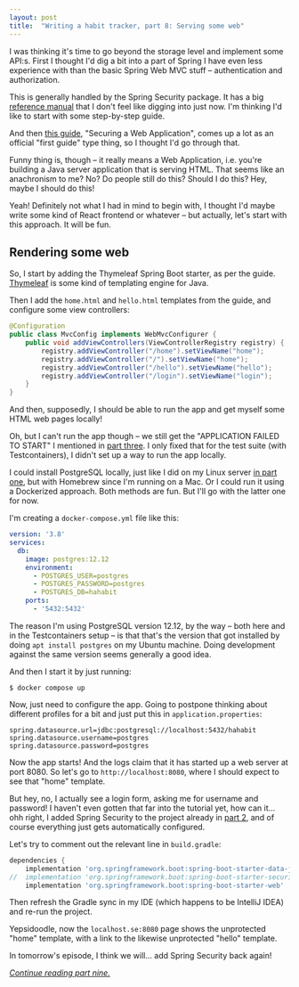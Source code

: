 ```yaml
---
layout: post
title:  "Writing a habit tracker, part 8: Serving some web"
---
```


I was thinking it's time to go beyond the storage level and implement some API:s. First I thought I'd dig a bit into a part of Spring I have even less experience with than the basic Spring Web MVC stuff – authentication and authorization. 

This is generally handled by the Spring Security package. It has a big [reference manual](https://docs.spring.io/spring-security/reference/index.html) that I don't feel like digging into just now. I'm thinking I'd like to start with some step-by-step guide. 

And then [this guide](https://spring.io/guides/gs/securing-web/), "Securing a Web Application", comes up a lot as an official "first guide" type thing, so I thought I'd go through that. 

Funny thing is, though – it really means a Web Application, i.e. you're building a Java server application that is serving HTML. That seems like an anachronism to me? No? Do people still do this? Should I do this? Hey, maybe I should do this!

Yeah! Definitely not what I had in mind to begin with, I thought I'd maybe write some kind of React frontend or whatever – but actually, let's start with this approach. It will be fun. 

## Rendering some web

So, I start by adding the Thymeleaf Spring Boot starter, as per the guide. [Thymeleaf](https://www.thymeleaf.org/index.html) is some kind of templating engine for Java.

Then I add the `home.html` and `hello.html` templates from the guide, and configure some view controllers:

```java
@Configuration
public class MvcConfig implements WebMvcConfigurer {
    public void addViewControllers(ViewControllerRegistry registry) {
        registry.addViewController("/home").setViewName("home");
        registry.addViewController("/").setViewName("home");
        registry.addViewController("/hello").setViewName("hello");
        registry.addViewController("/login").setViewName("login");
    }
}
```

And then, supposedly, I should be able to run the app and get myself some HTML web pages locally! 

Oh, but I can't run the app though – we still get the "APPLICATION FAILED TO START" I mentioned in [part three](/2023/01/03/habit-tracker-part-three-making-it-run.html). I only fixed that for the test suite (with Testcontainers), I didn't set up a way to run the app locally. 

I could install PostgreSQL locally, just like I did on my Linux server [in part one](/2023/01/01/writing-a-habit-tracker.html), but with Homebrew since I'm running on a Mac. Or I could run it using a Dockerized approach. Both methods are fun. But I'll go with the latter one for now. 

I'm creating a `docker-compose.yml` file like this:

```yaml
version: '3.8'
services:
  db:
    image: postgres:12.12
    environment:
      - POSTGRES_USER=postgres
      - POSTGRES_PASSWORD=postgres
      - POSTGRES_DB=hahabit
    ports:
      - '5432:5432'
```

The reason I'm using PostgreSQL version 12.12, by the way – both here and in the Testcontainers setup – is that that's the version that got installed by doing `apt install postgres` on my Ubuntu machine. Doing development against the same version seems generally a good idea. 

And then I start it by just running:

```shell
$ docker compose up
```

Now, just need to configure the app. Going to postpone thinking about different profiles for a bit and just put this in `application.properties`:

```properties
spring.datasource.url=jdbc:postgresql://localhost:5432/hahabit
spring.datasource.username=postgres
spring.datasource.password=postgres
```

Now the app starts! And the logs claim that it has started up a web server at port 8080. So let's go to `http://localhost:8080`, where I should expect to see that "home" template. 

But hey, no, I actually see a login form, asking me for username and password! I haven't even gotten that far into the tutorial yet, how can it... ohh right, I added Spring Security to the project already in [part 2](/2023/01/02/habit-tracker-part-two-spring-boot.html), and of course everything just gets automatically configured. 

Let's try to comment out the relevant line in `build.gradle`:

```groovy
dependencies {
	implementation 'org.springframework.boot:spring-boot-starter-data-jdbc'
//	implementation 'org.springframework.boot:spring-boot-starter-security'
	implementation 'org.springframework.boot:spring-boot-starter-web'
```

Then refresh the Gradle sync in my IDE (which happens to be IntelliJ IDEA) and re-run the project.

Yepsidoodle, now the `localhost.se:8080` page shows the unprotected "home" template, with a link to the likewise unprotected "hello" template. 

In tomorrow's episode, I think we will... add Spring Security back again!  

_[Continue reading part nine.](/2023/01/09/habit-tracker-securing-things.html)_